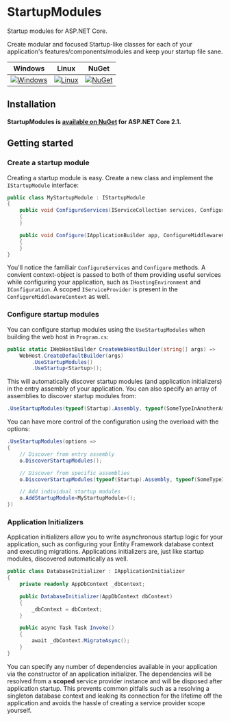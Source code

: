 # StartupModules
Startup modules for ASP.NET Core.

Create modular and focused Startup-like classes for each of your application's features/components/modules and keep your startup file sane.

| Windows | Linux | NuGet |
| ------- | ----- | ----- |
| [![Windows](https://ci.appveyor.com/api/projects/status/jq76jr3b5cmxs5v6/branch/master?svg=true)](https://ci.appveyor.com/project/henkmollema/startupmodules/branch/master) | [![Linux](https://travis-ci.org/henkmollema/StartupModules.svg?branch=master)](https://travis-ci.org/henkmollema/StartupModules) | [![NuGet](https://img.shields.io/nuget/vpre/StartupModules.svg?style=flat-square)](https://www.nuget.org/packages/StartupModules) 

## Installation

#### StartupModules is [available on NuGet](https://www.nuget.org/packages/StartupModules) for ASP.NET Core 2.1.

## Getting started

### Create a startup module

Creating a startup module is easy. Create a new class and implement the `IStartupModule` interface:

```cs
public class MyStartupModule : IStartupModule
{
    public void ConfigureServices(IServiceCollection services, ConfigureServicesContext context)
    {
    }

    public void Configure(IApplicationBuilder app, ConfigureMiddlewareContext context)
    {
    }
}
```

You'll notice the familiair `ConfigureServices` and `Configure` methods. A convient context-object is passed to both of them providing useful services while configuring your application, such as `IHostingEnvironment` and `IConfiguration`. A scoped `IServiceProvider` is present in the `ConfigureMiddlewareContext` as well.

### Configure startup modules

You can configure startup modules using the `UseStartupModules` when building the web host in `Program.cs`:

```cs
public static IWebHostBuilder CreateWebHostBuilder(string[] args) =>
    WebHost.CreateDefaultBuilder(args)
        .UseStartupModules()
        .UseStartup<Startup>();
```

This will automatically discover startup modules (and application initializers) in the entry assembly of your application. You can also specify an array of assemblies to discover startup modules from:

```cs
.UseStartupModules(typeof(Startup).Assembly, typeof(SomeTypeInAnotherAssembly).Assembly)
```

You can have more control of the configuration using the overload with the options:

```cs
.UseStartupModules(options =>
{
    // Discover from entry assembly
    o.DiscoverStartupModules();

    // Discover from specific assemblies
    o.DiscoverStartupModules(typeof(Startup).Assembly, typeof(SomeTypeInAnotherAssembly).Assembly);

    // Add individual startup modules
    o.AddStartupModule<MyStartupModule>();
})
```


### Application Initializers
Application initializers allow you to write asynchronous startup logic for your application, such as configuring your Entity Framework database context and executing migrations. Applications initializers are, just like startup modules, discovered automatically as well.

```cs
public class DatabaseInitializer : IApplicationInitializer
{
    private readonly AppDbContext _dbContext;

    public DatabaseInitializer(AppDbContext dbContext)
    {
        _dbContext = dbContext;
    }

    public async Task Task Invoke()
    {
        await _dbContext.MigrateAsync();
    }
}
```

You can specify any number of dependencies available in your application via the constructor of an application initializer. The dependencies will be resolved from a **scoped** service provider instance and will be disposed after application startup. This prevents common pitfalls such as a resolving a singleton database context and leaking its connection for the lifetime off the application and avoids the hassle of creating a service provider scope yourself.
